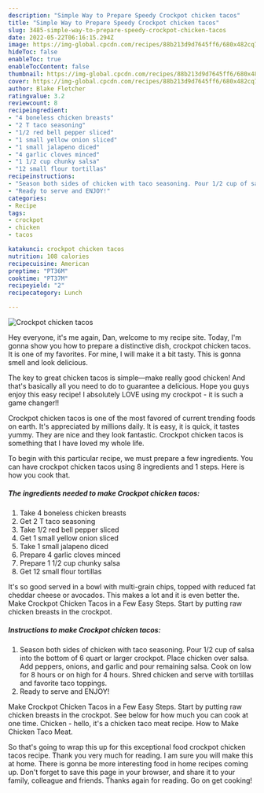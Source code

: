 ```yaml
---
description: "Simple Way to Prepare Speedy Crockpot chicken tacos"
title: "Simple Way to Prepare Speedy Crockpot chicken tacos"
slug: 3485-simple-way-to-prepare-speedy-crockpot-chicken-tacos
date: 2022-05-22T06:16:15.294Z
image: https://img-global.cpcdn.com/recipes/88b213d9d7645ff6/680x482cq70/crockpot-chicken-tacos-recipe-main-photo.jpg
hideToc: false
enableToc: true
enableTocContent: false
thumbnail: https://img-global.cpcdn.com/recipes/88b213d9d7645ff6/680x482cq70/crockpot-chicken-tacos-recipe-main-photo.jpg
cover: https://img-global.cpcdn.com/recipes/88b213d9d7645ff6/680x482cq70/crockpot-chicken-tacos-recipe-main-photo.jpg
author: Blake Fletcher
ratingvalue: 3.2
reviewcount: 8
recipeingredient:
- "4 boneless chicken breasts"
- "2 T taco seasoning"
- "1/2 red bell pepper sliced"
- "1 small yellow onion sliced"
- "1 small jalapeno diced"
- "4 garlic cloves minced"
- "1 1/2 cup chunky salsa"
- "12 small flour tortillas"
recipeinstructions:
- "Season both sides of chicken with taco seasoning. Pour 1/2 cup of salsa into the bottom of 6 quart or larger crockpot. Place chicken over salsa. Add peppers, onions, and garlic and pour remaining salsa. Cook on low for 8 hours or on high for 4 hours. Shred chicken and serve with tortillas and favorite taco toppings."
- "Ready to serve and ENJOY!"
categories:
- Recipe
tags:
- crockpot
- chicken
- tacos

katakunci: crockpot chicken tacos 
nutrition: 108 calories
recipecuisine: American
preptime: "PT36M"
cooktime: "PT37M"
recipeyield: "2"
recipecategory: Lunch

---
```



![Crockpot chicken tacos](https://img-global.cpcdn.com/recipes/88b213d9d7645ff6/680x482cq70/crockpot-chicken-tacos-recipe-main-photo.jpg)

Hey everyone, it's me again, Dan, welcome to my recipe site. Today, I'm gonna show you how to prepare a distinctive dish, crockpot chicken tacos. It is one of my favorites. For mine, I will make it a bit tasty. This is gonna smell and look delicious.

The key to great chicken tacos is simple—make really good chicken! And that&#39;s basically all you need to do to guarantee a delicious. Hope you guys enjoy this easy recipe! I absolutely LOVE using my crockpot - it is such a game changer!!

Crockpot chicken tacos is one of the most favored of current trending foods on earth. It's appreciated by millions daily. It is easy, it is quick, it tastes yummy. They are nice and they look fantastic. Crockpot chicken tacos is something that I have loved my whole life.


To begin with this particular recipe, we must prepare a few ingredients. You can have crockpot chicken tacos using 8 ingredients and 1 steps. Here is how you cook that.

<!--inarticleads1-->

##### The ingredients needed to make Crockpot chicken tacos:

1. Take 4 boneless chicken breasts
1. Get 2 T taco seasoning
1. Take 1/2 red bell pepper sliced
1. Get 1 small yellow onion sliced
1. Take 1 small jalapeno diced
1. Prepare 4 garlic cloves minced
1. Prepare 1 1/2 cup chunky salsa
1. Get 12 small flour tortillas


It&#39;s so good served in a bowl with multi-grain chips, topped with reduced fat cheddar cheese or avocados. This makes a lot and it is even better the. Make Crockpot Chicken Tacos in a Few Easy Steps. Start by putting raw chicken breasts in the crockpot. 

<!--inarticleads2-->

##### Instructions to make Crockpot chicken tacos:

1. Season both sides of chicken with taco seasoning. Pour 1/2 cup of salsa into the bottom of 6 quart or larger crockpot. Place chicken over salsa. Add peppers, onions, and garlic and pour remaining salsa. Cook on low for 8 hours or on high for 4 hours. Shred chicken and serve with tortillas and favorite taco toppings.
1. Ready to serve and ENJOY!

Make Crockpot Chicken Tacos in a Few Easy Steps. Start by putting raw chicken breasts in the crockpot. See below for how much you can cook at one time. Chicken - hello, it&#39;s a chicken taco meat recipe. How to Make Chicken Taco Meat. 

So that's going to wrap this up for this exceptional food crockpot chicken tacos recipe. Thank you very much for reading. I am sure you will make this at home. There is gonna be more interesting food in home recipes coming up. Don't forget to save this page in your browser, and share it to your family, colleague and friends. Thanks again for reading. Go on get cooking!
